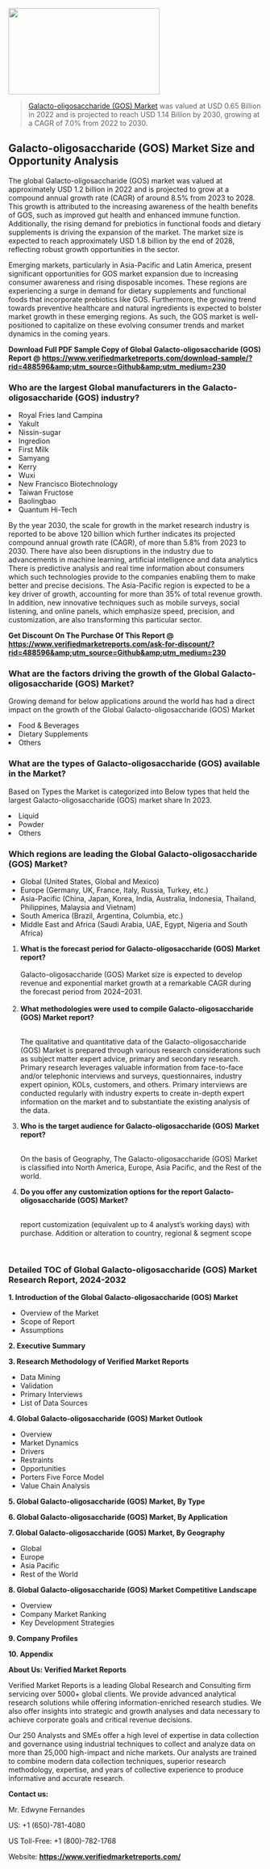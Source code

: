 <img src="https://ffe5etoiles.com/wp-content/uploads/2024/12/MST1-300x171.png" alt="" width="300" height="171" class="alignnone size-medium wp-image-20088" /><blockquote><p><p><a href="https://www.verifiedmarketreports.com/download-sample/?rid=488596&utm_source=Github&utm_medium=230" target="_blank">Galacto-oligosaccharide (GOS) Market</a> was valued at USD 0.65 Billion in 2022 and is projected to reach USD 1.14 Billion by 2030, growing at a CAGR of 7.0% from 2022 to 2030.</p></blockquote><p><h2>Galacto-oligosaccharide (GOS) Market Size and Opportunity Analysis</h2><p>The global Galacto-oligosaccharide (GOS) market was valued at approximately USD 1.2 billion in 2022 and is projected to grow at a compound annual growth rate (CAGR) of around 8.5% from 2023 to 2028. This growth is attributed to the increasing awareness of the health benefits of GOS, such as improved gut health and enhanced immune function. Additionally, the rising demand for prebiotics in functional foods and dietary supplements is driving the expansion of the market. The market size is expected to reach approximately USD 1.8 billion by the end of 2028, reflecting robust growth opportunities in the sector.</p><p>Emerging markets, particularly in Asia-Pacific and Latin America, present significant opportunities for GOS market expansion due to increasing consumer awareness and rising disposable incomes. These regions are experiencing a surge in demand for dietary supplements and functional foods that incorporate prebiotics like GOS. Furthermore, the growing trend towards preventive healthcare and natural ingredients is expected to bolster market growth in these emerging regions. As such, the GOS market is well-positioned to capitalize on these evolving consumer trends and market dynamics in the coming years.</p></p><p class=""><strong>Download Full PDF Sample Copy of Global Galacto-oligosaccharide (GOS) Report @ <a href="https://www.verifiedmarketreports.com/download-sample/?rid=488596&amp;utm_source=Github&amp;utm_medium=230" target="_blank">https://www.verifiedmarketreports.com/download-sample/?rid=488596&amp;utm_source=Github&amp;utm_medium=230</a></strong></p><h3 id="" class="">Who are the largest Global manufacturers in the Galacto-oligosaccharide (GOS) industry?</h3><p><li>Royal Fries land Campina</li><li> Yakult</li><li> Nissin-sugar</li><li> Ingredion</li><li> First Milk</li><li> Samyang</li><li> Kerry</li><li> Wuxi</li><li> New Francisco Biotechnology</li><li> Taiwan Fructose</li><li> Baolingbao</li><li> Quantum Hi-Tech</li></p><div class=""><div class="" dir="" data-message-author-role="" data-message-id="" data-message-model-slug=""><div class=""><div class=""><div class=""><div class="" dir="" data-message-author-role="" data-message-id="" data-message-model-slug=""><div class=""><div class=""><p>By the year 2030, the scale for growth in the market research industry is reported to be above 120 billion which further indicates its projected compound annual growth rate (CAGR), of more than 5.8% from 2023 to 2030. There have also been disruptions in the industry due to advancements in machine learning, artificial intelligence and data analytics There is predictive analysis and real time information about consumers which such technologies provide to the companies enabling them to make better and precise decisions. The Asia-Pacific region is expected to be a key driver of growth, accounting for more than 35% of total revenue growth. In addition, new innovative techniques such as mobile surveys, social listening, and online panels, which emphasize speed, precision, and customization, are also transforming this particular sector.</p><p><strong>Get Discount On The Purchase Of This Report @&nbsp; <a href="https://www.verifiedmarketreports.com/ask-for-discount/?rid=488596&amp;utm_source=Github&amp;utm_medium=230" target="_blank">https://www.verifiedmarketreports.com/ask-for-discount/?rid=488596&amp;utm_source=Github&amp;utm_medium=230</a></strong></p></div></div></div></div></div></div></div></div><h3 id="" class="">What are the factors driving the growth of the Global Galacto-oligosaccharide (GOS) Market?</h3><p id="" class="">Growing demand for below applications around the world has had a direct impact on the growth of the Global Galacto-oligosaccharide (GOS) Market</p><p id="" class=""><li>Food & Beverages</li><li> Dietary Supplements</li><li> Others</li></p><h3 id="" class="">What are the types of Galacto-oligosaccharide (GOS) available in the Market?</h3><p id="" class="">Based on Types the Market is categorized into Below types that held the largest Galacto-oligosaccharide (GOS) market share In 2023.</p><p id="" class=""><li>Liquid</li><li> Powder</li><li> Others</li></p><h3 id="" class="">Which regions are leading the Global Galacto-oligosaccharide (GOS) Market?</h3><ul><li>Global (United States, Global and Mexico)</li><li>Europe (Germany, UK, France, Italy, Russia, Turkey, etc.)</li><li>Asia-Pacific (China, Japan, Korea, India, Australia, Indonesia, Thailand, Philippines, Malaysia and Vietnam)</li><li>South America (Brazil, Argentina, Columbia, etc.)</li><li>Middle East and Africa (Saudi Arabia, UAE, Egypt, Nigeria and South Africa)</li></ul><p><ol><li><strong>What is the forecast period for Galacto-oligosaccharide (GOS) Market report?<br /></strong><br /><span data-sheets-root="1" data-sheets-value="{&quot;1&quot;:2,&quot;2&quot;:&quot;XXXX size is expected to develop revenue and exponential market growth at a remarkable CAGR during the forecast period from 2024&ndash;2030.&quot;}" data-sheets-userformat="{&quot;2&quot;:12674,&quot;4&quot;:{&quot;1&quot;:2,&quot;2&quot;:16776960},&quot;10&quot;:2,&quot;11&quot;:0,&quot;15&quot;:&quot;Arial&quot;,&quot;16&quot;:12}">Galacto-oligosaccharide (GOS) Market size is expected to develop revenue and exponential market growth at a remarkable CAGR during the forecast period from 2024&ndash;2031.</span><br /><br /></li><li><strong>What methodologies were used to compile Galacto-oligosaccharide (GOS) Market report?<br /><br /></strong><p>The qualitative and quantitative data of the&nbsp;Galacto-oligosaccharide (GOS) Market is prepared through various research considerations such as subject matter expert advice, primary and secondary research. Primary research leverages valuable information from face-to-face and/or telephonic interviews and surveys, questionnaires, industry expert opinion, KOLs, customers, and others. Primary interviews are conducted regularly with industry experts to create in-depth expert information on the market and to substantiate the existing analysis of the data.&nbsp;</p></li><li><strong>Who is the target audience for Galacto-oligosaccharide (GOS) Market report?<br /><br /></strong><p>On the basis of Geography, The&nbsp;Galacto-oligosaccharide (GOS) Market is classified into North America, Europe, Asia Pacific, and the Rest of the world.</p></li><li><strong>Do you offer any customization options for the report Galacto-oligosaccharide (GOS) Market?<br /><br /></strong><p>report customization (equivalent up to 4 analyst&rsquo;s working days) with purchase. Addition or alteration to country, regional &amp; segment scope</p><p>&nbsp;</p></li></ol></p><h3 id="" class="">Detailed TOC of Global Galacto-oligosaccharide (GOS) Market Research Report, 2024-2032</h3><p id="" class=""><strong>1. Introduction of the Global Galacto-oligosaccharide (GOS) Market</strong></p><ul><li>Overview of the Market</li><li>Scope of Report</li><li>Assumptions</li></ul><p id="" class=""><strong>2. Executive Summary</strong></p><p id="" class=""><strong>3. Research Methodology of&nbsp;Verified Market Reports</strong></p><ul><li>Data Mining</li><li>Validation</li><li>Primary Interviews</li><li>List of Data Sources</li></ul><p id="" class=""><strong>4. Global Galacto-oligosaccharide (GOS) Market Outlook</strong></p><ul><li>Overview</li><li>Market Dynamics</li><li>Drivers</li><li>Restraints</li><li>Opportunities</li><li>Porters Five Force Model</li><li>Value Chain Analysis</li></ul><p id="" class=""><strong>5. Global Galacto-oligosaccharide (GOS) Market, By&nbsp;Type</strong></p><p id="" class=""><strong>6. Global Galacto-oligosaccharide (GOS) Market, By Application</strong></p><p id="" class=""><strong>7. Global Galacto-oligosaccharide (GOS) Market, By Geography</strong></p><ul><li>Global</li><li>Europe</li><li>Asia Pacific</li><li>Rest of the World</li></ul><p id="" class=""><strong>8. Global Galacto-oligosaccharide (GOS) Market Competitive Landscape</strong></p><ul><li>Overview</li><li>Company Market Ranking</li><li>Key Development Strategies</li></ul><p id="" class=""><strong>9. Company Profiles</strong></p><p id="" class=""><strong>10. Appendix</strong></p><p id="" class=""><strong>About Us: Verified Market Reports</strong></p><p id="" class="">Verified Market Reports is a leading Global Research and Consulting firm servicing over 5000+ global clients. We provide advanced analytical research solutions while offering information-enriched research studies. We also offer insights into strategic and growth analyses and data necessary to achieve corporate goals and critical revenue decisions.</p><p id="" class="">Our 250 Analysts and SMEs offer a high level of expertise in data collection and governance using industrial techniques to collect and analyze data on more than 25,000 high-impact and niche markets. Our analysts are trained to combine modern data collection techniques, superior research methodology, expertise, and years of collective experience to produce informative and accurate research.</p><p id="" class=""><strong>Contact us:</strong></p><p id="" class="">Mr. Edwyne Fernandes</p><p id="" class="">US: +1 (650)-781-4080</p><p id="" class="">US Toll-Free: +1 (800)-782-1768</p><p id="" class="">Website: <a target="" data-test-app-aware-link=""><strong>https://www.verifiedmarketreports.com/</strong></a></p>
